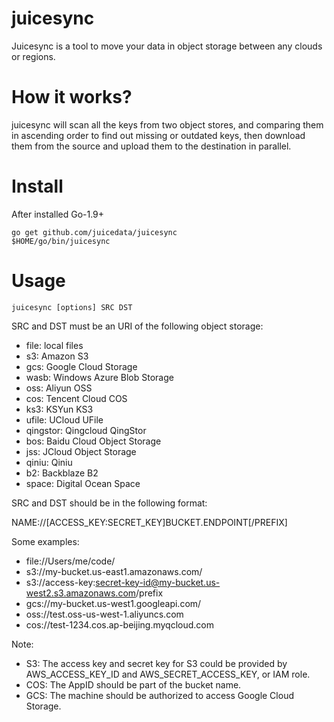 # juicesync

Juicesync is a tool to move your data in object storage between any clouds or regions.

# How it works?

juicesync will scan all the keys from two object stores, and comparing them in ascending order to find out missing or outdated keys, then download them from the source and upload them to the destination in parallel.

# Install

After installed Go-1.9+

```
go get github.com/juicedata/juicesync
$HOME/go/bin/juicesync
```

# Usage

```
juicesync [options] SRC DST
```

SRC and DST must be an URI of the following object storage:

- file: local files
- s3: Amazon S3
- gcs: Google Cloud Storage
- wasb: Windows Azure Blob Storage
- oss: Aliyun OSS
- cos: Tencent Cloud COS
- ks3: KSYun KS3
- ufile: UCloud UFile
- qingstor: Qingcloud QingStor
- bos: Baidu Cloud Object Storage
- jss: JCloud Object Storage
- qiniu: Qiniu
- b2: Backblaze B2
- space: Digital Ocean Space

SRC and DST should be in the following format:

NAME://[ACCESS_KEY:SECRET_KEY]BUCKET.ENDPOINT[/PREFIX]

Some examples:

- file://Users/me/code/
- s3://my-bucket.us-east1.amazonaws.com/
- s3://access-key:secret-key-id@my-bucket.us-west2.s3.amazonaws.com/prefix
- gcs://my-bucket.us-west1.googleapi.com/
- oss://test.oss-us-west-1.aliyuncs.com
- cos://test-1234.cos.ap-beijing.myqcloud.com

Note:

- S3: The access key and secret key for S3 could be provided by AWS_ACCESS_KEY_ID and AWS_SECRET_ACCESS_KEY, or IAM role.
- COS: The AppID should be part of the bucket name.
- GCS: The machine should be authorized to access Google Cloud Storage.

